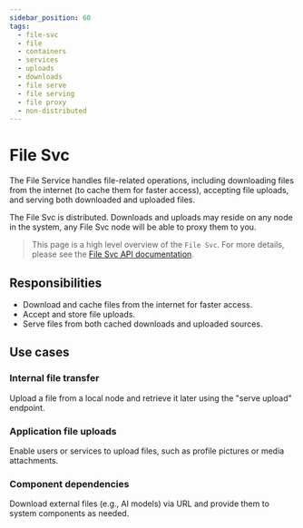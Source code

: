 ```yaml
---
sidebar_position: 60
tags:
  - file-svc
  - file
  - containers
  - services
  - uploads
  - downloads
  - file serve
  - file serving
  - file proxy
  - non-distributed
---
```


# File Svc

The File Service handles file-related operations, including downloading files from the internet (to cache them for faster access), accepting file uploads, and serving both downloaded and uploaded files.

The File Svc is distributed. Downloads and uploads may reside on any node in the system, any File Svc node will be able to proxy them to you.

> This page is a high level overview of the `File Svc`. For more details, please see the [File Svc API documentation](/docs/openorch/download-file).

## Responsibilities

- Download and cache files from the internet for faster access.
- Accept and store file uploads.
- Serve files from both cached downloads and uploaded sources.

## Use cases

### Internal file transfer

Upload a file from a local node and retrieve it later using the "serve upload" endpoint.

### Application file uploads

Enable users or services to upload files, such as profile pictures or media attachments.

### Component dependencies

Download external files (e.g., AI models) via URL and provide them to system components as needed.
